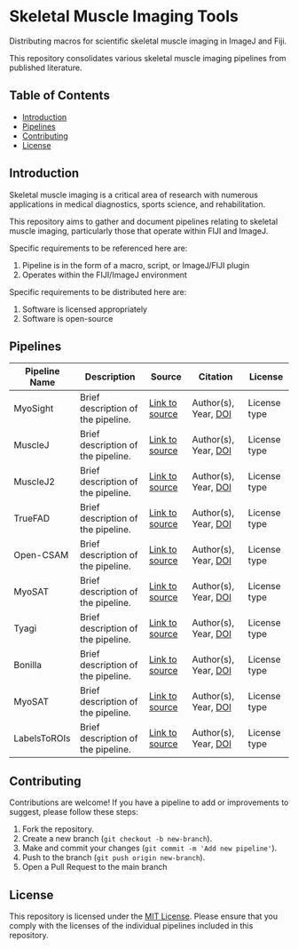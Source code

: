 # Skeletal Muscle Imaging Tools
Distributing macros for scientific skeletal muscle imaging in ImageJ and Fiji.

This repository consolidates various skeletal muscle imaging pipelines from published literature. 

## Table of Contents

- [Introduction](#introduction)
- [Pipelines](#pipelines)
- [Contributing](#contributing)
- [License](#license)

## Introduction

Skeletal muscle imaging is a critical area of research with numerous applications in medical diagnostics, sports science, and rehabilitation. 

This repository aims to gather and document pipelines relating to skeletal muscle imaging, particularly those that operate within FIJI and ImageJ.

Specific requirements to be referenced here are:
1) Pipeline is in the form of a macro, script, or ImageJ/FIJI plugin
2) Operates within the FIJI/ImageJ environment

Specific requirements to be distributed here are:
1) Software is licensed appropriately
2) Software is open-source

## Pipelines

| Pipeline Name | Description | Source | Citation | License |
|---------------|-------------|--------|----------|---------|
| MyoSight | Brief description of the pipeline. | [Link to source](#) | Author(s), Year, [DOI](#) | License type |
| MuscleJ    | Brief description of the pipeline. | [Link to source](#) | Author(s), Year, [DOI](#) | License type |
| MuscleJ2    | Brief description of the pipeline. | [Link to source](#) | Author(s), Year, [DOI](#) | License type |
| TrueFAD | Brief description of the pipeline. | [Link to source](#) | Author(s), Year, [DOI](#) | License type |
| Open-CSAM | Brief description of the pipeline. | [Link to source](#) | Author(s), Year, [DOI](#) | License type |
| MyoSAT | Brief description of the pipeline. | [Link to source](#) | Author(s), Year, [DOI](#) | License type |
| Tyagi | Brief description of the pipeline. | [Link to source](#) | Author(s), Year, [DOI](#) | License type |
| Bonilla | Brief description of the pipeline. | [Link to source](#) | Author(s), Year, [DOI](#) | License type |
| MyoSAT | Brief description of the pipeline. | [Link to source](#) | Author(s), Year, [DOI](#) | License type |
| LabelsToROIs | Brief description of the pipeline. | [Link to source](#) | Author(s), Year, [DOI](#) | License type |

## Contributing

Contributions are welcome! If you have a pipeline to add or improvements to suggest, please follow these steps:

1. Fork the repository.
2. Create a new branch (`git checkout -b new-branch`).
3. Make and commit your changes (`git commit -m 'Add new pipeline'`).
4. Push to the branch (`git push origin new-branch`).
5. Open a Pull Request to the main branch

## License

This repository is licensed under the [MIT License](LICENSE). Please ensure that you comply with the licenses of the individual pipelines included in this repository.

